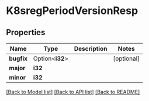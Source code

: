 # K8sregPeriodVersionResp

## Properties

Name | Type | Description | Notes
------------ | ------------- | ------------- | -------------
**bugfix** | Option<**i32**> |  | [optional]
**major** | **i32** |  | 
**minor** | **i32** |  | 

[[Back to Model list]](../README.md#documentation-for-models) [[Back to API list]](../README.md#documentation-for-api-endpoints) [[Back to README]](../README.md)


